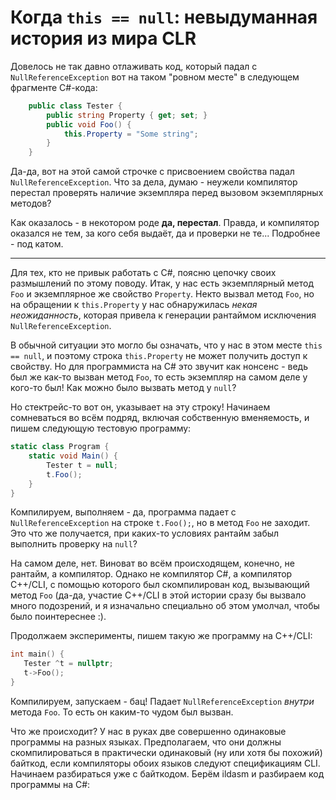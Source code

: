 # Когда `this == null`: невыдуманная история из мира CLR

Довелось не так давно отлаживать код, который падал с `NullReferenceException` вот на таком "ровном месте" в следующем фрагменте C#-кода:

```csharp
	public class Tester {
		public string Property { get; set; }
		public void Foo() {
			this.Property = "Some string";
		}
	}
```

Да-да, вот на этой самой строчке с присвоением свойства падал `NullReferenceException`. Что за дела, думаю - неужели компилятор перестал проверять наличие экземпляра перед вызовом экземплярных методов?

Как оказалось - в некотором роде **да, перестал**. Правда, и компилятор оказался не тем, за кого себя выдаёт, да и проверки не те... Подробнее - под катом.

---

Для тех, кто не привык работать с C#, поясню цепочку своих размышлений по этому поводу. Итак, у нас есть экземплярный метод `Foo` и экземплярное же свойство `Property`. Некто вызвал метод `Foo`, но на обращении к `this.Property` у нас обнаружилась _некая неожиданность_, которая привела к генерации рантаймом исключения `NullReferenceException`.

В обычной ситуации это могло бы означать, что у нас в этом месте `this == null`, и поэтому строка `this.Property` не может получить доступ к свойству. Но для программиста на C# это звучит как нонсенс - ведь был же как-то вызван метод `Foo`,  то есть экземпляр на самом деле у кого-то был! Как можно было вызвать метод у `null`?

Но стектрейс-то вот он, указывает на эту строку! Начинаем сомневаться во всём подряд, включая собственную вменяемость, и пишем следующую тестовую программу:

```csharp
static class Program {
    static void Main() {
        Tester t = null;
        t.Foo();
    }
}
```

Компилируем, выполняем - да, программа падает с `NullReferenceException` на строке `t.Foo();`, но в метод `Foo` не заходит. Это что же получается, при каких-то условиях рантайм забыл выполнить проверку на `null`?

На самом деле, нет. Виноват во всём происходящем, конечно, не рантайм, а компилятор. Однако не компилятор C#, а компилятор C++/CLI, с помощью которого был скомпилирован код, вызывающий метод `Foo` (да-да, участие C++/CLI в этой истории сразу бы вызвало много подозрений, и я изначально специально об этом умолчал, чтобы было поинтереснее :).

Продолжаем эксперименты, пишем такую же программу на C++/CLI:

```cpp
int main() {
   Tester ^t = nullptr;
   t->Foo();
}
```

Компилируем, запускаем - бац! Падает `NullReferenceException` _внутри_ метода `Foo`. То есть он каким-то чудом был вызван.

Что же происходит? У нас в руках две совершенно одинаковые программы на разных языках. Предполагаем, что они должны скомпилироваться в практически одинаковый (ну или хотя бы похожий) байткод, если компиляторы обоих языков следуют спецификациям CLI. Начинаем разбираться уже с байткодом. Берём ildasm и разбираем код программы на C#: